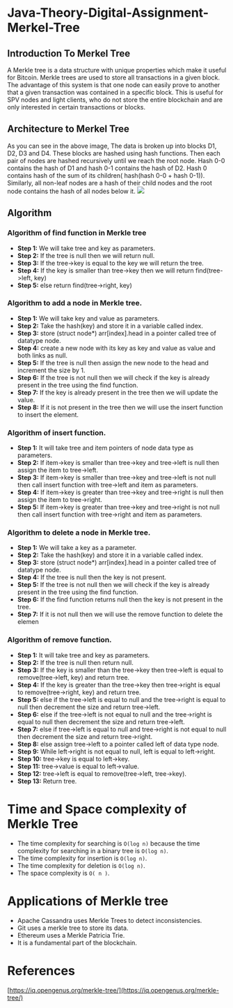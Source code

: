 # Java-Theory-Digital-Assignment-Merkel-Tree
## Introduction To Merkel Tree

A Merkle tree is a data structure with unique properties which make it useful for Bitcoin. Merkle trees are used to store all transactions in a given block. The advantage of this system is that one node can easily prove to another that a given transaction was contained in a specific block. This is useful for SPV nodes and light clients, who do not store the entire blockchain and are only interested in certain transactions or blocks.

## Architecture to Merkel Tree

As you can see in the above image, The data is broken up into blocks D1, D2, D3 and D4. These blocks are hashed using hash functions. Then each pair of nodes are hashed recursively until we reach the root node. Hash 0-0 contains the hash of D1 and hash 0-1 contains the hash of D2. Hash 0 contains hash of the sum of its children( hash(hash 0-0 + hash 0-1)). Similarly, all non-leaf nodes are a hash of their child nodes and the root node contains the hash of all nodes below it.
<img src="https://upload.wikimedia.org/wikipedia/commons/thumb/9/95/Hash_Tree.svg/1920px-Hash_Tree.svg.png" />
## Algorithm

### **Algorithm of find function in Merkle tree**

- **Step 1:** We will take tree and key as parameters.
- **Step 2:** If the tree is null then we will return null.
- **Step 3:** If the tree->key is equal to the key we will return the tree.
- **Step 4:** If the key is smaller than tree->key then we will return find(tree->left, key)
- **Step 5:** else return find(tree->right, key)

### **Algorithm to add a node in Merkle tree.**

- **Step 1:** We will take key and value as parameters.
- **Step 2:** Take the hash(key) and store it in a variable called index.
- **Step 3:** store (struct node*) arr[index].head in a pointer called tree of datatype node.
- **Step 4:** create a new node with its key as key and value as value and both links as null.
- **Step 5:** If the tree is null then assign the new node to the head and increment the size by 1.
- **Step 6:** If the tree is not null then we will check if the key is already present in the tree using the find function.
- **Step 7:** If the key is already present in the tree then we will update the value.
- **Step 8:** If it is not present in the tree then we will use the insert function to insert the element.

### **Algorithm of insert function.**

- **Step 1:** It will take tree and item pointers of node data type as parameters.
- **Step 2:** If item->key is smaller than tree->key and tree->left is null then assign the item to tree->left.
- **Step 3:** If item->key is smaller than tree->key and tree->left is not null then call insert function with tree->left and item as parameters.
- **Step 4:** If item->key is greater than tree->key and tree->right is null then assign the item to tree->right.
- **Step 5:** If item->key is greater than tree->key and tree->right is not null then call insert function with tree->right and item as parameters.

### **Algorithm to delete a node in Merkle tree.**

- **Step 1:** We will take a key as a parameter.
- **Step 2:** Take the hash(key) and store it in a variable called index.
- **Step 3:** store (struct node*) arr[index].head in a pointer called tree of datatype node.
- **Step 4:** If the tree is null then the key is not present.
- **Step 5:** If the tree is not null then we will check if the key is already present in the tree using the find function.
- **Step 6:** If the find function returns null then the key is not present in the tree.
- **Step 7:** If it is not null then we will use the remove function to delete the elemen

### **Algorithm of remove function.**

- **Step 1:** It will take tree and key as parameters.
- **Step 2:** If the tree is null then return null.
- **Step 3:** If the key is smaller than the tree->key then tree->left is equal to remove(tree->left, key) and return tree.
- **Step 4:** If the key is greater than the tree->key then tree->right is equal to remove(tree->right, key) and return tree.
- **Step 5:** else if the tree->left is equal to null and the tree->right is equal to null then decrement the size and return tree->left.
- **Step 6:** else if the tree->left is not equal to null and the tree->right is equal to null then decrement the size and return tree->left.
- **Step 7:** else if tree->left is equal to null and tree->right is not equal to null then decrement the size and return tree->right.
- **Step 8:** else assign tree->left to a pointer called left of data type node.
- **Step 9:** While left->right is not equal to null, left is equal to left->right.
- **Step 10:** tree->key is equal to left->key.
- **Step 11:** tree->value is equal to left->value.
- **Step 12:** tree->left is equal to remove(tree->left, tree->key).
- **Step 13:** Return tree.
# **Time and Space complexity of Merkle Tree**

- The time complexity for searching is `O(log n)` because the time complexity for searching in a binary tree is `O(log n)`.
- The time complexity for insertion is `O(log n)`.
- The time complexity for deletion is `O(log n)`.
- The space complexity is `O( n )`.
# **Applications of Merkle tree**

- Apache Cassandra uses Merkle Trees to detect inconsistencies.
- Git uses a merkle tree to store its data.
- Ethereum uses a Merkle Patricia Trie.
- It is a fundamental part of the blockchain.
# References

[https://iq.opengenus.org/merkle-tree/](https://iq.opengenus.org/merkle-tree/)
